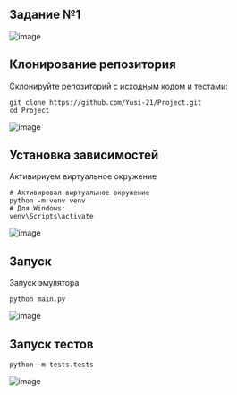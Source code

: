## Задание №1
![image](https://github.com/user-attachments/assets/5bec1c01-d571-4787-a3d5-d17a49ec37c2)


## Клонирование репозитория
Склонируйте репозиторий с исходным кодом и тестами:
```
git clone https://github.com/Yusi-21/Project.git
cd Project
```
![image](https://github.com/user-attachments/assets/bee21d24-5201-4787-9f45-7387833510ce)


## Установка зависимостей 
Активириуем виртуальное окружение
```
# Активировал виртуальное окружение
python -m venv venv
# Для Windows:
venv\Scripts\activate
```
![image](https://github.com/user-attachments/assets/3fd31f62-ce9f-4321-88f5-baa8c552397c)


## Запуск
Запуск эмулятора
```
python main.py
```
![image](https://github.com/user-attachments/assets/f81d9771-7c5a-4470-913f-25268e945633)


## Запуск тестов
```
python -m tests.tests
```
![image](https://github.com/user-attachments/assets/3e8256c8-8124-4c0e-a3e0-ec83cccc20f7)
